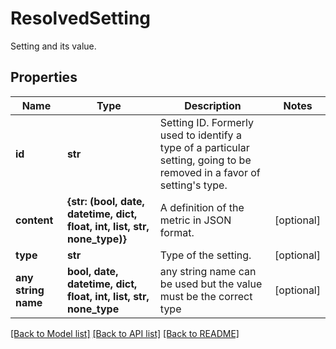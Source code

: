 # ResolvedSetting

Setting and its value.

## Properties
Name | Type | Description | Notes
------------ | ------------- | ------------- | -------------
**id** | **str** | Setting ID. Formerly used to identify a type of a particular setting, going to be removed in a favor of setting&#39;s type. | 
**content** | **{str: (bool, date, datetime, dict, float, int, list, str, none_type)}** | A definition of the metric in JSON format. | [optional] 
**type** | **str** | Type of the setting. | [optional] 
**any string name** | **bool, date, datetime, dict, float, int, list, str, none_type** | any string name can be used but the value must be the correct type | [optional]

[[Back to Model list]](../README.md#documentation-for-models) [[Back to API list]](../README.md#documentation-for-api-endpoints) [[Back to README]](../README.md)


